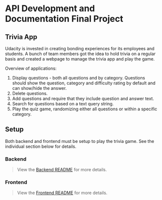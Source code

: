 # API Development and Documentation Final Project

## Trivia App

Udacity is invested in creating bonding experiences for its employees and students. A bunch of team members got the idea to hold trivia on a regular basis and created a webpage to manage the trivia app and play the game.  

Overview of applications:
1. Display questions - both all questions and by category. Questions should show the question, category and difficulty rating by default and can show/hide the answer.
2. Delete questions.
3. Add questions and require that they include question and answer text.
4. Search for questions based on a text query string.
5. Play the quiz game, randomizing either all questions or within a specific category.

## Setup
Both backend and frontend must be setup to play the trivia game.  See the individual section below for details.

### Backend
> View the [Backend README](./backend/README.md) for more details.

### Frontend
> View the [Frontend README](./frontend/README.md) for more details.
